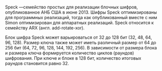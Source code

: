Speck —семейство простых для реализации блочных шифров, опубликованное АНБ США в июне 2013. Шифры Speck оптимизированы для программных реализаций, тогда как опубликованный вместе с ним Simon оптимизирован для аппаратных реализаций. Speck относится к семейству ARX (англ. add-rotate-xor). 

Блок шифра Speck может варьироваться от 32 до 128 бит (32, 48, 64, 96, 128). 
Размер ключа также может иметь различный размер от 64 до 256 бит (64, 72, 96, 128, 144, 192, 256). В зависимости от размера блока и размера ключа формируется количество циклов (раундов) шифрования. 
При ключе и блоке в 128 бит, количество итоговых раундов становится равно 32.
